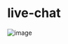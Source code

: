 # live-chat

![image](https://user-images.githubusercontent.com/54935778/133939529-2ff094f2-aab2-4c16-9f00-9e8bf3915d66.png)
